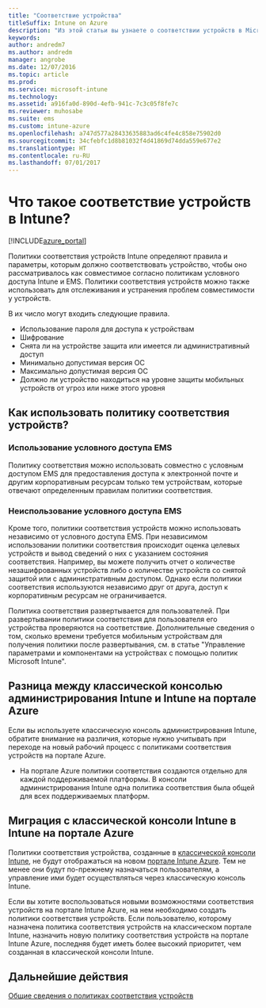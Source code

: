 ```yaml
---
title: "Соответствие устройства"
titleSuffix: Intune on Azure
description: "Из этой статьи вы узнаете о соответствии устройств в Microsoft Intune\""
keywords: 
author: andredm7
ms.author: andredm
manager: angrobe
ms.date: 12/07/2016
ms.topic: article
ms.prod: 
ms.service: microsoft-intune
ms.technology: 
ms.assetid: a916fa0d-890d-4efb-941c-7c3c05f8fe7c
ms.reviewer: muhosabe
ms.suite: ems
ms.custom: intune-azure
ms.openlocfilehash: a747d577a28433635883ad6c4fe4c858e75902d0
ms.sourcegitcommit: 34cfebfc1d8b81032f4d41869d74dda559e677e2
ms.translationtype: HT
ms.contentlocale: ru-RU
ms.lasthandoff: 07/01/2017
---
```

# <a name="what-is-device-compliance-in-intune"></a>Что такое соответствие устройств в Intune?

[!INCLUDE[azure_portal](./includes/azure_portal.md)]

Политики соответствия устройств Intune определяют правила и параметры, которым должно соответствовать устройство, чтобы оно рассматривалось как совместимое согласно политикам условного доступа Intune и EMS. Политики соответствия устройств можно также использовать для отслеживания и устранения проблем совместимости у устройств. 

В их число могут входить следующие правила.

- Использование пароля для доступа к устройствам
- Шифрование
- Снята ли на устройстве защита или имеется ли административный доступ
- Минимально допустимая версия ОС
- Максимально допустимая версия ОС
- Должно ли устройство находиться на уровне защиты мобильных устройств от угроз или ниже этого уровня

<!---##  Concepts
Following are some terms and concepts that are useful to understanding how to use compliance policies.

### Device compliance requirements
Compliance requirements are essentially rules like requiring a device PIN or encryption that you can specify as required or not required for a compliance policy.

### Actions for noncompliance

You can specify what needs to happen when a device is determined as noncompliant. This can be a sequence of actions during a specific time.
When you specify these actions, Intune will automatically initiate them in the sequence you specify. See the following example of a sequence of
actions for a device that continues to be in the noncompliant status for
a week:

-   When the device is first determined to be non-compliant, an email with noncompliant notification is sent to the user.

-   3 days after initial noncompliance state, a follow up reminder is sent to the user.

-   5 days after initial noncompliance state, a final reminder with a notification that access to company resources will be blocked on the device in 2 days if the compliance issues are not remediated is sent to the user.

-   7 days after initial noncompliance state, access to company resources is blocked. This requires that you have conditional access policy that specifies that access from noncompliant devices should    be blocked for services such as Exchange and SharePoint.

### Grace Period

This is the time between when a device is first determined as
noncompliant to when access to company resources on that device is blocked. This time allows for time that the user has to resolve
compliance issues on the device. You can also use this time to create your action sequences to send notifications to the user before their access is blocked.

Remember that you need to implement conditional access policies in addition to compliance policies in order for access to company resources to be blocked.--->

##  <a name="how-should-i-use-a-device-compliance-policy"></a>Как использовать политику соответствия устройств?

### <a name="using-ems-conditional-access"></a>Использование условного доступа EMS
Политику соответствия можно использовать совместно с условным доступом EMS для предоставления доступа к электронной почте и другим корпоративным ресурсам только тем устройствам, которые отвечают определенным правилам политики соответствия.

### <a name="not-using-ems-conditional-access"></a>Неиспользование условного доступа EMS
Кроме того, политики соответствия устройств можно использовать независимо от условного доступа EMS.
При независимом использовании политики соответствия происходит оценка целевых устройств и вывод сведений о них с указанием состояния соответствия. Например, вы можете получить отчет о количестве незашифрованных устройств либо о количестве устройств со снятой защитой или с административным доступом. Однако если политики соответствия используются независимо друг от друга, доступ к корпоративным ресурсам не ограничивается.

Политика соответствия развертывается для пользователей. При развертывании политики соответствия для пользователя его устройства проверяются на соответствие. Дополнительные сведения о том, сколько времени требуется мобильным устройствам для получения политики после развертывания, см. в статье "Управление параметрами и компонентами на устройствах с помощью политик Microsoft Intune".

##  <a name="intune-classic-admin-console-vs-intune-on-the-azure-portal"></a>Разница между классической консолью администрирования Intune и Intune на портале Azure

Если вы используете классическую консоль администрирования Intune, обратите внимание на различия, которые нужно учитывать при переходе на новый рабочий процесс с политиками соответствия устройств на портале Azure.

-   На портале Azure политики соответствия создаются отдельно для каждой поддерживаемой платформы. В консоли администрирования Intune одна политика соответствия была общей для всех поддерживаемых платформ.

<!--- -   In the Azure portal, you have the ability to specify actions and notifications that are intiated when a device is determined to be noncompliant. This ability does not exist in the Intune admin console.

-   In the Azure portal, you can set a grace period to allow time for the end-user to get their device back to compliance status before they completely lose the ability to get company data on their device. This is not available in the Intune admin console.--->

##  <a name="migration-from-intune-classic-console-to-intune-on-the-azure-portal"></a>Миграция с классической консоли Intune в Intune на портале Azure

Политики соответствия устройства, созданные в [классической консоли Intune](https://manage.microsoft.com), не будут отображаться на новом [портале Intune Azure](https://portal.azure.com). Тем не менее они будут по-прежнему назначаться пользователям, а управление ими будет осуществляться через классическую консоль Intune.

Если вы хотите воспользоваться новыми возможностями соответствия устройств на портале Intune Azure, на нем необходимо создать политики соответствия устройств. Если пользователю, которому назначена политика соответствия устройств на классическом портале Intune, назначить новую политику соответствия устройств на портале Intune Azure, последняя будет иметь более высокий приоритет, чем созданная в классической консоли Intune.

##  <a name="next-steps"></a>Дальнейшие действия

[Общие сведения о политиках соответствия устройств](device-compliance-get-started.md)


<!---### See also

Conditional access--->
